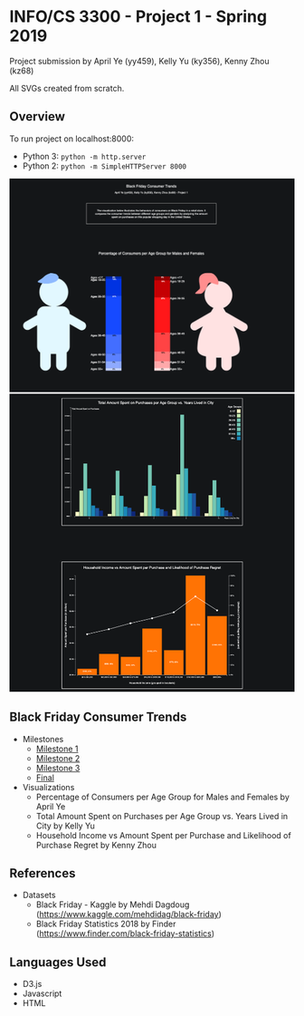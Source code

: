 # INFO/CS 3300 - Project 1 - Spring 2019
Project submission by April Ye (yy459), Kelly Yu (ky356), Kenny Zhou (kz68)
<!-- The visualizations in this project illustrate the behaviors of consumers on Black Friday in a retail store. It compares the consumer trends between different age groups and genders by analyzing the amount spent on purchases on this popular shopping day in the United States. -->

All SVGs created from scratch.

## Overview
To run project on localhost:8000:

- Python 3: ```python -m http.server```
- Python 2: ```python -m SimpleHTTPServer 8000```

![vis1](vis1.png)
![vis2and3](vis2.png)

## Black Friday Consumer Trends
- Milestones
  - [Milestone 1](p1m1.pdf)
  - [Milestone 2](p1m2.pdf)
  - [Milestone 3](p1m3.pdf)
  - [Final](p1fin.pdf)
- Visualizations
  - Percentage of Consumers per Age Group for Males and Females by April Ye
  - Total Amount Spent on Purchases per Age Group vs. Years Lived in City by Kelly Yu
  - Household Income vs Amount Spent per Purchase and Likelihood of Purchase Regret by Kenny Zhou

## References
- Datasets
  - Black Friday - Kaggle by Mehdi Dagdoug (https://www.kaggle.com/mehdidag/black-friday)
  - Black Friday Statistics 2018 by Finder (https://www.finder.com/black-friday-statistics)
  
## Languages Used
- D3.js
- Javascript
- HTML
